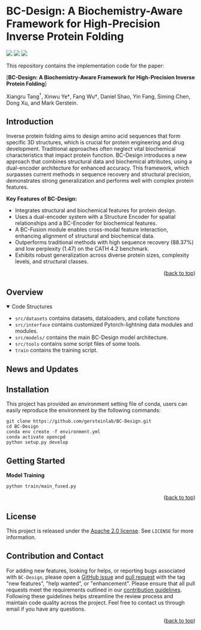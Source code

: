 # BC-Design: A Biochemistry-Aware Framework for High-Precision Inverse Protein Folding
<p align="left">
<a href="https://github.com/gersteinlab/BC-Design/blob/public-release/LICENSE" alt="license">
    <img src="https://img.shields.io/badge/license-Apache--2.0-%23002FA7" /></a>
<a href="https://github.com/gersteinlab/BC-Design/issues" alt="docs">
    <img src="https://img.shields.io/github/issues-raw/gersteinlab/BC-Design?color=%23FF9600" /></a>
<a href="https://img.shields.io/github/stars/gersteinlab/BC-Design/" alt="arXiv">
    <img src="https://img.shields.io/github/stars/gersteinlab/BC-Design" /></a>
</p>

<!-- [📘Documentation](https://openstl.readthedocs.io/en/latest/) |
[🛠️Installation](docs/en/install.md) |
[🚀Model Zoo](docs/en/model_zoos/video_benchmarks.md) |
[🆕News](docs/en/changelog.md) -->

This repository contains the implementation code for the paper:

[**BC-Design: A Biochemistry-Aware Framework for High-Precision Inverse Protein Folding**]

Xiangru Tang<sup>†</sup>, Xinwu Ye</sup>†</sup>, Fang Wu</sup>†</sup>, Daniel Shao, Yin Fang, Siming Chen, Dong Xu, and Mark Gerstein.

## Introduction

Inverse protein folding aims to design amino acid sequences that form specific 3D structures, which is crucial for protein engineering and drug development. Traditional approaches often neglect vital biochemical characteristics that impact protein function. BC-Design introduces a new approach that combines structural data and biochemical attributes, using a dual-encoder architecture for enhanced accuracy. This framework, which surpasses current methods in sequence recovery and structural precision, demonstrates strong generalization and performs well with complex protein features.

**Key Features of BC-Design:**
  - Integrates structural and biochemical features for protein design.
  - Uses a dual-encoder system with a Structure Encoder for spatial relationships and a BC-Encoder for biochemical features.
  - A BC-Fusion module enables cross-modal feature interaction, enhancing alignment of structural and biochemical data.
  - Outperforms traditional methods with high sequence recovery (88.37%) and low perplexity (1.47) on the CATH 4.2 benchmark.
  - Exhibits robust generalization across diverse protein sizes, complexity levels, and structural classes.

<p align="right">(<a href="#top">back to top</a>)</p>

## Overview

<details open>
<summary>Code Structures</summary>

- `src/datasets` contains datasets, dataloaders, and collate functions
- `src/interface` contains customized Pytorch-lightning data modules and modules.
- `src/models/` contains the main BC-Design model architecture.
- `src/tools` contains some script files of some tools.
- `train` contains the training script.

</details>

## News and Updates

## Installation

This project has provided an environment setting file of conda, users can easily reproduce the environment by the following commands:

```shell
git clone https://github.com/gersteinlab/BC-Design.git
cd BC-Design
conda env create -f environment.yml
conda activate opencpd
python setup.py develop
```

## Getting Started

<!-- **Obtaining Dataset**

The processed datasets could be found in the [releases](https://github.com/A4Bio/ProteinInvBench/releases/tag/dataset_release).  -->

**Model Training**

```shell
python train/main_fused.py
```

<p align="right">(<a href="#top">back to top</a>)</p>

## License

This project is released under the [Apache 2.0 license](LICENSE). See `LICENSE` for more information.

<!-- ## Citation -->


## Contribution and Contact

For adding new features, looking for helps, or reporting bugs associated with `BC-Design`, please open a [GitHub issue](https://github.com/gersteinlab/BC-Design/issues) and [pull request](https://github.com/gersteinlab/BC-Design/pulls) with the tag "new features", "help wanted", or "enhancement". Please ensure that all pull requests meet the requirements outlined in our [contribution guidelines](https://github.com/gersteinlab/BC-Design/blob/public-release/CONTRIBUTING.md). Following these guidelines helps streamline the review process and maintain code quality across the project.
Feel free to contact us through email if you have any questions.


<p align="right">(<a href="#top">back to top</a>)</p>
